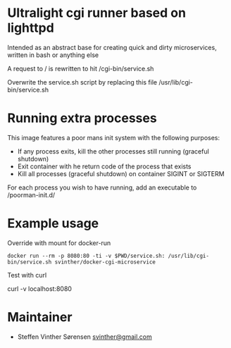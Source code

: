 # Ultralight cgi runner based on lighttpd

Intended as an abstract base for creating quick and dirty microservices, written in bash or anything else

A request to / is rewritten to hit /cgi-bin/service.sh

Overwrite the service.sh script by replacing this file /usr/lib/cgi-bin/service.sh

# Running extra processes

This image features a poor mans init system with the following purposes:

* If any process exits, kill the other processes still running (graceful shutdown)
* Exit container with he return code of the process that exists
* Kill all processes (graceful shutdown) on container SIGINT or SIGTERM

For each process you wish to have running, add an executable to /poorman-init.d/

# Example usage

Override with mount for docker-run

    docker run --rm -p 8080:80 -ti -v $PWD/service.sh: /usr/lib/cgi-bin/service.sh svinther/docker-cgi-microservice

Test with curl

   curl -v localhost:8080 


# Maintainer

* Steffen Vinther Sørensen <svinther@gmail.com>



 
